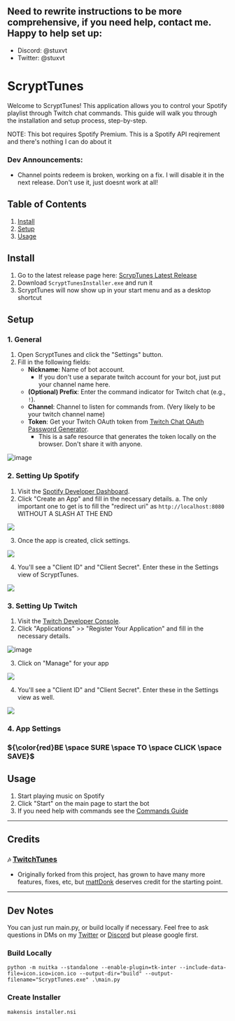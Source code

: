 ## Need to rewrite instructions to be more comprehensive, if you need help, contact me. Happy to help set up:
- Discord: @stuxvt
- Twitter: @stuxvt

# ScryptTunes

Welcome to ScryptTunes! This application allows you to control your Spotify playlist through Twitch chat commands. This guide will walk you through the installation and setup process, step-by-step.

NOTE: This bot requires Spotify Premium. This is a Spotify API reqirement and there's nothing I can do about it

### Dev Announcements:
 - Channel points redeem is broken, working on a fix. I will disable it in the next release. Don't use it, just doesnt work at all!

## Table of Contents
1. [Install](#install)
2. [Setup](#setup)
3. [Usage](#usage)

 ## Install
1. Go to the latest release page here: [ScrypTunes Latest Release](https://github.com/StuxVT/ScryptTunes/releases/latest)
2. Download `ScryptTunesInstaller.exe` and run it
3. ScryptTunes will now show up in your start menu and as a desktop shortcut

## Setup
### 1. General
1. Open ScryptTunes and click the "Settings" button.
2. Fill in the following fields:
    - **Nickname**: Name of bot account.
      - If you don't use a separate twitch account for your bot, just put your channel name here.
    - **(Optional) Prefix**: Enter the command indicator for Twitch chat (e.g., `!`). 
    - **Channel**: Channel to listen for commands from. (Very likely to be your twitch channel name)
    - **Token**: Get your Twitch OAuth token from [Twitch Chat OAuth Password Generator](https://twitchapps.com/tmi/).
      - This is a safe resource that generates the token locally on the browser. Don't share it with anyone.

![image](https://github.com/user-attachments/assets/7a6456b1-9469-43d5-92e9-9b564998cfd3)

### 2. Setting Up Spotify
1. Visit the [Spotify Developer Dashboard](https://developer.spotify.com/dashboard/applications).
2. Click "Create an App" and fill in the necessary details.
 a. The only important one to get is to fill the "redirect uri" as `http://localhost:8080` WITHOUT A SLASH AT THE END 

![](https://media.discordapp.net/attachments/1057578958029328426/1175910820920709120/image.png?ex=656cf34b&is=655a7e4b&hm=fe42ffadc477e71d8c4ea63c787193ea086c026dbffc530efd960c0ac38e0039&=&width=747&height=672)

3. Once the app is created, click settings.

![](https://cdn.discordapp.com/attachments/1057578958029328426/1175914946756870254/image.png?ex=656cf722&is=655a8222&hm=64cc0b93351770261aa4b3a50bd98aea40fd77797dee3b20a81c7b9bdb0313b7&)

4. You'll see a "Client ID" and "Client Secret". Enter these in the Settings view of ScryptTunes.

![](https://media.discordapp.net/attachments/1057578958029328426/1175915900482895892/image.png?ex=656cf806&is=655a8306&hm=998e7415032993d39538ed423672044b168ab7ef3a2c6673846efeb7c0f87af4&=&width=747&height=232)


### 3. Setting Up Twitch
1. Visit the [Twitch Developer Console](https://dev.twitch.tv/console).
2. Click "Applications" >> "Register Your Application" and fill in the necessary details.

![image](https://github.com/user-attachments/assets/57b52867-ae39-412d-b1d4-059d38dfbf66)

3. Click on "Manage" for your app

![](https://cdn.discordapp.com/attachments/964264233103675413/1175922079326032012/image.png?ex=656cfdc7&is=655a88c7&hm=7fe6e2739bf653826ca68ffa28d9a351e4f2be55a1939ee5f8feae03ee207dbb&)

4. You'll see a "Client ID" and "Client Secret". Enter these in the Settings view as well.

![](https://cdn.discordapp.com/attachments/1057578958029328426/1175919816893280277/image.png?ex=656cfbab&is=655a86ab&hm=c71cf74a9dd9b98bfa2a9d90e2c9cc02110c63bdea0c611ae2817ea7a6a08a49&)

### 4. App Settings
### ${\color{red}BE \space SURE \space TO \space CLICK \space SAVE}$

## Usage
1. Start playing music on Spotify
2. Click "Start" on the main page to start the bot
3. If you need help with commands see the [Commands Guide](https://github.com/StuxVT/ScryptTunes/wiki/Commands#scrypttunes-commands-guide)

---

## Credits
### `🎶` [TwitchTunes](https://github.com/mmattDonk/TwitchTunes)
- Originally forked from this project, has grown to have many more features, fixes, etc, but [mattDonk](https://github.com/mmattDonk) deserves credit for the starting point.

---
## Dev Notes
You can just run main.py, or build locally if necessary. Feel free to ask questions in DMs on my
[Twitter](https://twitter.com/stuxvt) or [Discord](http://discord.stux.ai) but please google first.
### Build Locally
`python -m nuitka --standalone --enable-plugin=tk-inter --include-data-file=icon.ico=icon.ico --output-dir="build" --output-filename="ScryptTunes.exe" .\main.py`
### Create Installer
`makensis installer.nsi`
